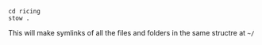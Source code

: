 ```
cd ricing
stow .
```
This will make symlinks of all the files and folders in the same structre at `~/`

